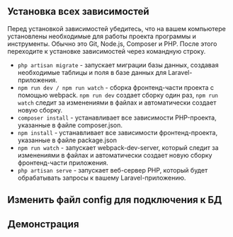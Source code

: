 ## Установка всех зависимостей

Перед установкой зависимостей убедитесь, что на вашем компьютере установлены необходимые для работы проекта программы и инструменты. Обычно это Git, Node.js, Composer и PHP. После этого переходите к установке зависимостей через командную строку.

-   `php artisan migrate` - запускает миграции базы данных, создавая необходимые таблицы и поля в базе данных для Laravel-приложения.
-   `npm run dev / npm run watch` - сборка фронтенд-части проекта с помощью webpack. `npm run dev` создает сборку один раз, `npm run watch` следит за изменениями в файлах и автоматически создает новую сборку.
-   `composer install` - устанавливает все зависимости PHP-проекта, указанные в файле composer.json.
-   `npm install` - устанавливает все зависимости фронтенд-проекта, указанные в файле package.json
-   `npm run watch` - запускает webpack-dev-server, который следит за изменениями в файлах и автоматически создает новую сборку фронтенд-части приложения.
-   `php artisan serve` - запускает веб-сервер PHP, который будет обрабатывать запросы к вашему Laravel-приложению.

## Изменить файл config для подключения к БД

## Демонстрация
